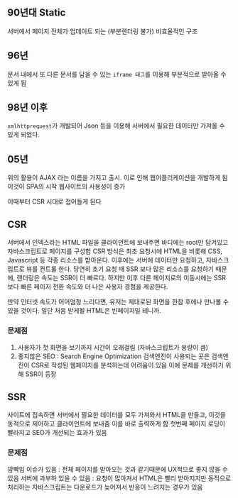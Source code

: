 ## 90년대 Static
서버에서 페이지 전체가 업데이트 되는 (부분렌더링 불가) 비효율적인 구조

## 96년
문서 내에서 또 다른 문서를 담을 수 있는 `iframe 태그`를 이용해 부분적으로 받아올 수 있게 됨

## 98년 이후
`xmlhttprequest`가 개발되어 Json 등을 이용해 서버에서 필요한 데이터만 가져올 수 있게 되었다.

## 05년
위의 활용이 AJAX 라는 이름을 가지고 출시. 이로 인해 웹어플리케이션을 개발하게 됨 이것이 SPA의 시작
웹사이트의 사용성이 증가

이때부터 CSR 시대로 접어들게 된다
## CSR
서버에서 인덱스라는 HTML 파일을 클라이언트에 보내주면 바디에는 root만 담겨있고 자바스크립트로 페이지를 구성함
CSR 방식은 최초 요청시에 HTML을 비롯해 CSS, Javascript 등 각종 리소스를 받아온다. 이후에는 서버에 데이터만 요청하고, 자바스크립트로 뷰를 컨트롤 한다.
당연히 초기 요청 때 SSR 보다 많은 리소스를 요청하기 때문에, 렌더링은 속도는 SSR이 더 빠르다.
하지만 이후 다른 페이지로의 이동시에는 SSR 보다 빠른 페이지 전환 속도와 더 나은 사용자 경험을 제공한다.

만약 인터넷 속도가 어어엄청 느리다면, 유저는 제대로된 화면을 한참 후에나 만나볼 수 있을 것이다. 일단 처음 받게될 HTML은 빈페이지일 테니까.

### 문제점
1. 사용자가 첫 화면을 보기까지 시간이 오래걸림 (자바스크립트가 용량이 큼)
2. 좋지않은 SEO : Search Engine Optimization
검색엔진이 사용되는 곳은 검색엔진이 CSR로 작성된 웹페이지를 분석하는데 어려움이 있음
이에 문제를 개선하기 위해 SSR이 등장

## SSR
사이트에 접속하면 서버에서 필요한 데이터를 모두 가져와서 HTML을 만들고, 이것을 동적으로 제어하고 클라이언트에 보내줌
이를 바로 출력하게 함
첫번째 페이지 로딩이 빨라지고 SEO가 개선되는 효과가 있음

### 문제점
깜빡임 이슈가 있음 : 전체 페이지를 받아오는 것과 같기때문에 UX적으로 좋지 않을 수 있음
서버에 과부하 있을 수 있음 : 요청이 많아져서
HTML은 빨리 받아지지만 동적으로 처리하는 자바스크립트는 다운로드가 늦어져서 반응이 느려지는 경우가 있음

